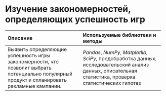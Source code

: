 ﻿# Изучение закономерностей, определяющих успешность игр


Описание | Используемые библиотеки и методы| 
:---------------------- | :---------------------- |
Выявить определяющие успешность игры закономерности, что позволит выбрать потенциально популярный продукт и спланировать рекламные кампании.| *Pandas*, *NumPy*, *Matplotlib*, *SciPy*, предобработка данных, исследовательский анализ данных, описательная статистика, проверка статистических гипотез  |

